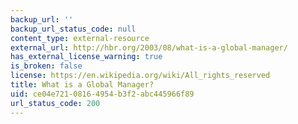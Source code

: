 ```yaml
---
backup_url: ''
backup_url_status_code: null
content_type: external-resource
external_url: http://hbr.org/2003/08/what-is-a-global-manager/
has_external_license_warning: true
is_broken: false
license: https://en.wikipedia.org/wiki/All_rights_reserved
title: What is a Global Manager?
uid: ce04e721-0816-4954-b3f2-abc445966f89
url_status_code: 200
---
```

